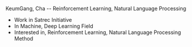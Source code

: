 KeumGang, Cha -- Reinforcement Learning, Natural Language Processing

* Work in Satrec Initiative
* In Machine, Deep Learning Field
* Interested in, Reinforcement Learning, Natural Language Processing Method

